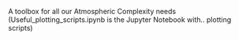 A toolbox for all our Atmospheric Complexity needs
(Useful_plotting_scripts.ipynb is the Jupyter Notebook with.. plotting scripts)
